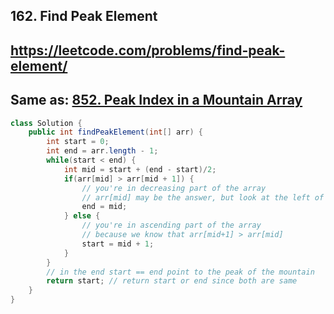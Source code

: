 ## 162. Find Peak Element

## https://leetcode.com/problems/find-peak-element/

## Same as: [852. Peak Index in a Mountain Array](../08.%20852.%20Peak%20Index%20in%20a%20Mountain%20Array/)

``` java
class Solution {
    public int findPeakElement(int[] arr) {
        int start = 0;
        int end = arr.length - 1;
        while(start < end) {
            int mid = start + (end - start)/2;
            if(arr[mid] > arr[mid + 1]) {
                // you're in decreasing part of the array
                // arr[mid] may be the answer, but look at the left of mid
                end = mid;
            } else {
                // you're in ascending part of the array
                // because we know that arr[mid+1] > arr[mid]
                start = mid + 1;
            }
        }
        // in the end start == end point to the peak of the mountain
        return start; // return start or end since both are same
    }
}
```
